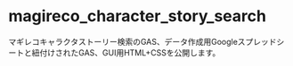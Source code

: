 # magireco_character_story_search
マギレコキャラクタストーリー検索のGAS、データ作成用Googleスプレッドシートと紐付けされたGAS、GUI用HTML+CSSを公開します。

